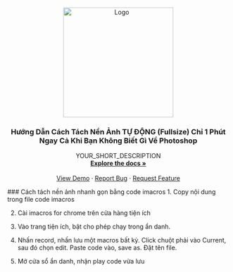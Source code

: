 <!-- PROJECT LOGO -->
<br />
<p align="center">
  <a href="https://github.com/ddien/tach-nen-anh-auto-imacros">
    <img src="https://www.remove.bg/images/remove_image_background.jpg" alt="Logo" width="250" >
  </a>

  <h3 align="center">Hướng Dẫn Cách Tách Nền Ảnh TỰ ĐỘNG (Fullsize) Chỉ 1 Phút Ngay Cả Khi Bạn Không Biết Gì Về Photoshop
</h3>

  <p align="center">
    YOUR_SHORT_DESCRIPTION
    <br />
    <a href="https://github.com/ddien/tach-nen-anh-auto-imacros"><strong>Explore the docs »</strong></a>
    <br />
    <br />
    <a href="https://github.com/ddien/tach-nen-anh-auto-imacros">View Demo</a>
    ·
    <a href="https://github.com/ddien/tach-nen-anh-auto-imacros/issues">Report Bug</a>
    ·
    <a href="https://github.com/ddien/tach-nen-anh-auto-imacros/issues">Request Feature</a>
  </p>
  </p>
 </p>
### Cách tách nền ảnh nhanh gọn bằng code imacros
1. Copy nội dung trong file code imacros

2. Cài imacros for chrome trên cửa hàng tiện ích

3. Vào trang tiện ích, bật cho phép chạy trong ẩn danh.

4. Nhấn record, nhấn lưu một macros bất kỳ. Click chuột phải vào Current, sau đó chọn edit. Paste code vào, save as. Đặt tên file.

5. Mở cửa sổ ẩn danh, nhận play code vừa lưu

